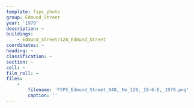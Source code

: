 ```yaml
---
template: fsps_photo
group: Edmund_Street
year: '1979'
description: ~
buildings:
    - Edmund_Street/128_Edmund_Street
coordinates: ~
heading: ~
classification: ~
section: ~
cell: ~
film_roll: ~
files:
    -
        filename: 'FSPS_Edmund_Street_048,_No_128,_18-6-E,_1979.png'
        caption: ''
---
```

